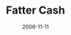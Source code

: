 ---
layout: message
category: message
series: "The Joneses"
title: "Fatter Cash"
date: 2006-11-11
audio-description: "Do you know the Joneses? They live in bigger houses, drive nicer cars and wear more stylish clothes than you do. Try as you might to keep up, they always seem to be a few steps ahead. Might sound familiar, but the reality is that 'the Joneses' are a lie -"
audio: "http://www.crossroads.net/audio/2006/2006_11_The_Joneses/The_Joneses_02_Fatter_Cash_11-12-06_Tome.mp3"
audio-title: "Fatter Cash"
audio-duration: "48&#58;16"
---